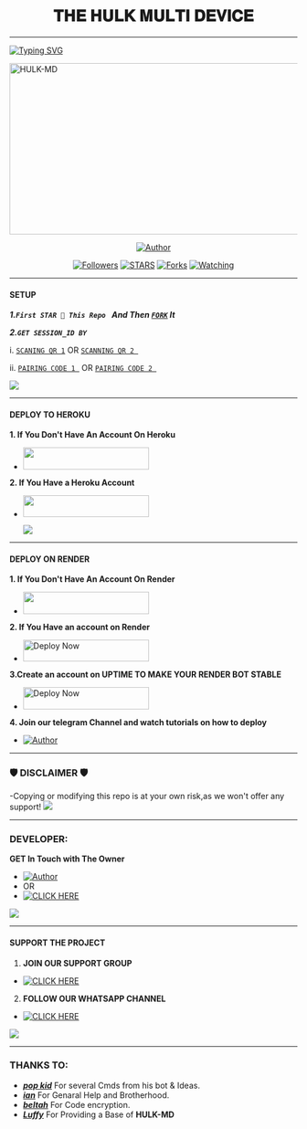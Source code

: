 <h1 align="center"> 𝐓𝐇𝐄 𝐇𝐔𝐋𝐊 𝐌𝐔𝐋𝐓𝐈 𝐃𝐄𝐕𝐈𝐂𝐄  </h1>
<p align="center">  
  
***
  
<a href="https://git.io/typing-svg"><img src="https://readme-typing-svg.demolab.com?font=Black+Ops+One&size=50&pause=1000&color=1BAFBAFF&center=true&width=910&height=100&lines=THANKS FOR CHOOSING +HULK-MD;MULTI+DEVICE+WHATSAPP+BOT;CREATED+BY+POP+KID;RELEASED+22.8.2024" alt="Typing SVG" /></a>
  </p>
    <img alt="HULK-MD" width="700" height="300" src="https://telegra.ph/file/74b0a64a9725b080d79c3.png">
<p align="center">
<p align="center">
<a href="https://github.com/Popkidtech/HULK-MD"><img title="Author" src="https://img.shields.io/badge/HULK_MD-black?style=for-the-badge&logo=github"></a>
<p/>
<p align="center">
<a href="https://github.com/popkid-ke?tab=followers"><img title="Followers" src="https://img.shields.io/github/followers/franceking1?label=Followers&style=social"></a>
<a href="https://github.com/Popkidtech/HULK-MD/stargazers/"><img title="STARS" src="https://img.shields.io/github/stars/Popkidtech/HULK-MD?&style=social"></a>
<a href="https://github.com/Popkidtech/HULK-MD/network/members"><img title="Forks" src="https://img.shields.io/github/forks/Popkidtech/HULK-MD?style=social"></a>
<a href="https://github.com/Popkidtech/HULK-MD/watchers"><img title="Watching" src="https://img.shields.io/github/watchers/Popkidtech/HULK-MD?label=Watching&style=social"></a>
  
***

#### SETUP 

***1.`First STAR 🌟 This Repo ` And Then [`FORK`](https://github.com/Popkidtech/HULK-MD/fork) It***

***2.`GET SESSION_ID BY`***

i. [`SCANING QR 1`](https://scan-flash-md-ik5n.onrender.com) OR [`SCANNING QR 2 `](https://flash-md-qr.onrender.com)

ii. [`PAIRING CODE 1 `](https://the-flash-md-sessions.onrender.com/pair) OR [`PAIRING CODE 2 `](https://flash-md-z6lm.onrender.com/pair)

 
<a><img src='https://i.imgur.com/LyHic3i.gif'/></a>

***

#### DEPLOY TO HEROKU 
**1. If You Don't Have An Account On Heroku**

- <a align="center"><a href="https://signup.heroku.com">
 <img src="https://img.shields.io/badge/Create%20Account%20Now-blue?style=for-the-badge&logo=heroku" width="220" height="38.45"/></a></p>

**2. If You Have a Heroku Account**
  - <a align="center"><a href="https://france-king.vercel.app"> <img src="https://img.shields.io/badge/DEPLOY%20NOW-blue?style=for-the-badge&logo=heroku" width="220" height="38.45"/></a></p>
<a><img src='https://i.imgur.com/LyHic3i.gif'/></a>


***

#### DEPLOY ON RENDER 
**1. If You Don't Have An Account On Render**
- <a href="https://dashboard.render.com/register"><img src="https://img.shields.io/badge/CREATE AN ACCOUNT NOW-h?color=red&style=for-the-badge&logo=msi" width="220" height="38.45"/></a></p>

**2. If You Have an account on Render**
- <a href="https://render.com"><img title="Deploy Now" src="https://img.shields.io/badge/DEPLOY NOW-h?color=red&style=for-the-badge&logo=msi" width="220" height="38.45"/></a></p>

**3.Create an account on UPTIME TO MAKE YOUR RENDER BOT STABLE**
- <a href="https://uptimerobot.com"><img title="Deploy Now" src="https://img.shields.io/badge/CREATE NOW-h?color=red&style=for-the-badge&logo=msi" width="220" height="38.45"/></a></p>

**4. Join our telegram Channel and watch tutorials on how to deploy**
- <a href="https://t.me/pop_kid254"><img title="Author" src="https://img.shields.io/badge/JOIN NOW-black?style=for-the-badge&logo=Telegram"></a>



***


### 🛡️ DISCLAIMER 🛡 
-Copying or modifying this repo is at your own risk,as we won't offer any support! 
<a><img src='https://i.imgur.com/LyHic3i.gif'/></a>

***

### DEVELOPER:
**GET In Touch with The Owner**
- <a href="https://instagram.com/pop_kid254"><img title="Author" src="https://img.shields.io/badge/ON INSTAGRAM-black?style=for-the-badge&logo=Instagram"></a>
- OR 
- <a href="https://wa.me/254111385747" target="_blank">
    <img alt="CLICK HERE" src="https://img.shields.io/badge/ On WhatsApp  -25D366?style=for-the-badge&logo=whatsapp&logoColor=white" />
  </a>
<a><img src='https://i.imgur.com/LyHic3i.gif'/></a>

***

#### SUPPORT THE PROJECT 
1. **JOIN OUR SUPPORT GROUP**
- <a href="https://chat.whatsapp.com/F79Vgn5wPEbIiy8ZRYgRRV" target="_blank">
    <img alt="CLICK HERE" src="https://img.shields.io/badge/ JOIN NOW 🤟 -25D366?style=for-the-badge&logo=whatsapp&logoColor=white" />
  </a>
  
2. **FOLLOW OUR WHATSAPP CHANNEL**

- <a href="https://whatsapp.com/channel/0029VadQrNI8KMqo79BiHr3l" target="_blank">
    <img alt="CLICK HERE " src="https://img.shields.io/badge/ FOLLOW NOW  -25D366?style=for-the-badge&logo=whatsapp&logoColor=white" />
  </a>
<a><img src='https://i.imgur.com/LyHic3i.gif'/></a>

***
### THANKS TO:
- [***pop kid***](https://github.com/popkid-ke) For several Cmds from his bot & Ideas.
- [***ian***](https://github.com/Popkidtech) For Genaral Help and Brotherhood. 
- [***beltah***](https://github.com/belta-tech) For Code encryption. 
- [***Luffy***](https://github.com/Luffy2ndAccount) For Providing a Base of **HULK-MD**

